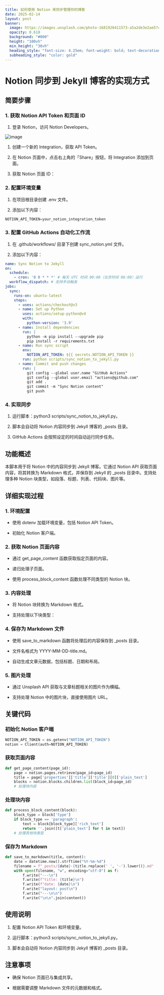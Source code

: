 ```yaml
---
title: 如何使用 Notion 来同步管理你的博客
date: 2025-02-14
layout: post
banner:
  image: https://images.unsplash.com/photo-1681928411573-a5a2de3e2ae5?crop=entropy&cs=tinysrgb&fit=max&fm=jpg&ixid=M3w2OTIwMzJ8MHwxfHJhbmRvbXx8fHx8fHx8fDE3Mzk1MjE0NTN8&ixlib=rb-4.0.3&q=80&w=1080
  opacity: 0.618
  background: "#000"
  height: "100vh"
  min_height: "38vh"
  heading_style: "font-size: 4.25em; font-weight: bold; text-decoration: underline"
  subheading_style: "color: gold"
---
```


# Notion 同步到 Jekyll 博客的实现方式

## 简要步骤

### 1. 获取 Notion API Token 和页面 ID

1. 登录 Notion，访问 Notion Developers。

![image](https://prod-files-secure.s3.us-west-2.amazonaws.com/a7a0cc5a-89b9-4cda-8686-1fba0ca52f40/d19c1afe-dea5-4312-9333-786b0ba83054/image.png?X-Amz-Algorithm=AWS4-HMAC-SHA256&X-Amz-Content-Sha256=UNSIGNED-PAYLOAD&X-Amz-Credential=ASIAZI2LB4663UTRIZYF%2F20250214%2Fus-west-2%2Fs3%2Faws4_request&X-Amz-Date=20250214T082413Z&X-Amz-Expires=3600&X-Amz-Security-Token=IQoJb3JpZ2luX2VjEAAaCXVzLXdlc3QtMiJHMEUCIQCPAGJxyE2URWdi8SfoQ8WLhTkaJsCR7G2rQFerQAiHugIgE23tZwKcAgnMNrGCj4pfbWtQYEtlfR%2F9ieBkuGkjVXYq%2FwMIKRAAGgw2Mzc0MjMxODM4MDUiDChgbBpTDGO8meYlYSrcA1%2FJBmmkynoETef89EXuNmR%2BGxyHMogLYXTBJGURZXXseqy386JU441ESYf%2F9AUcv95%2BdEqnowdhqdm943R%2F4r4HTpJy8iA%2BZwSfRCOck7KCg5UVd5Iiz75yg1P%2Bl36ZqzgFY6WiMtULcrBtRrUkcJrwdHmaMDWGdI%2B8T67ahXMSL%2BFx46cSngyL4txU6WyiwB7ozbXtz7jzrkTq%2BoWvZnZMYHTXUKHXdOL4Q3%2Bh97q5ULKuAMfRzZyciimwXWyWH7tLPZMClkrloHahiT6wF6q%2B618BMg2vX51lSikEzc4gLEj%2FWWzfIaH29ZOw%2F80M7MtQY1XNF854tnrlrFC90GljluuybdSEaE4I2Uiohn7Stw2nvhfG3wPB35m27ArrFDqy4fzkTEVB9W3o9bvBZlvACSsPMMwuSrx4P5xy5w6SgCQn9haHyRPQ2DI3YBk3Z7NEHbOODkUB8VsxIYap%2FqNY50c0wpis6iF6oTx%2FhBkL%2FnsG%2FxW3yolotAu%2B1OASc5W8yowy7Rk2apP7U%2Buvigozqy5oQLu6CxHEGfJuK3Y7b3e0HIwJ67F%2B3Pi2%2FayHob9G3dUkR9XSRiFbKPiW4%2BXje2KHzCYlWYyF6%2FtEcwMhtEXu3GvcrfYPdvu3MJ7qu70GOqUBqZgwZ5Q1Dp66InBOBUwyEaXyOx6XGXb24yfplZDTfn%2BFQp%2F36CKYRz17UwlmXeJlfITK2Xlyue1sPUiqq%2FrUNwulgPWpZXs6fihGOkWLWp4pIiGS0hTUzufP%2FuknzzESFzEh5KxdfDnxRAgaKdzDODTfGKeKSaZts2NmD55qsgIzDI2ZiVXCv6ceG5HDJ%2BA2Zd%2FIEPuoZP2ceTDZZpnJmmZVYocq&X-Amz-Signature=a832ac81209fa8a73e82b40f30afe833b94dd5d85eaa2401931c049bef1b1bf8&X-Amz-SignedHeaders=host&x-id=GetObject)

1. 创建一个新的 Integration，获取 API Token。

1. 在 Notion 页面中，点击右上角的「Share」按钮，将 Integration 添加到页面。

1. 获取 Notion 页面 ID：


### 2. 配置环境变量

1. 在项目根目录创建 .env 文件。

1. 添加以下内容：

```javascript
NOTION_API_TOKEN=your_notion_integration_token
```

### 3. 配置 GitHub Actions 自动化工作流

1. 在 .github/workflows/ 目录下创建 sync_notion.yml 文件。

1. 添加以下内容：

```yaml
name: Sync Notion to Jekyll
on:
  schedule:
    - cron: '0 0 * * *' # 每天 UTC 时间 00:00（北京时间 08:00）运行
  workflow_dispatch: # 支持手动触发
jobs:
  sync:
    runs-on: ubuntu-latest
    steps:
      - uses: actions/checkout@v3
      - name: Set up Python
        uses: actions/setup-python@v4
        with:
          python-version: '3.9'
      - name: Install dependencies
        run: |
          python -m pip install --upgrade pip
          pip install -r requirements.txt
      - name: Run sync script
        env:
          NOTION_API_TOKEN: ${{ secrets.NOTION_API_TOKEN }}
        run: python scripts/sync_notion_to_jekyll.py
      - name: Commit and push changes
        run: |
          git config --global user.name "GitHub Actions"
          git config --global user.email "actions@github.com"
          git add .
          git commit -m "Sync Notion content"
          git push
```

### 4. 实现同步

1. 运行脚本：python3 scripts/sync_notion_to_jekyll.py。

1. 脚本会自动将 Notion 内容同步到 Jekyll 博客的 _posts 目录。

1. GitHub Actions 会按照设定的时间自动运行同步任务。

## 功能概述

本脚本用于将 Notion 中的内容同步到 Jekyll 博客。它通过 Notion API 获取页面内容，将其转换为 Markdown 格式，并保存到 Jekyll 的 _posts 目录中。支持处理多种 Notion 块类型，如段落、标题、列表、代码块、图片等。

## 详细实现过程

### 1. 环境配置

- 使用 dotenv 加载环境变量，包括 Notion API Token。

- 初始化 Notion 客户端。

### 2. 获取 Notion 页面内容

- 通过 get_page_content 函数获取指定页面的内容。

- 递归处理子页面。

- 使用 process_block_content 函数处理不同类型的 Notion 块。

### 3. 内容处理

- 将 Notion 块转换为 Markdown 格式。

- 支持处理以下块类型：


### 4. 保存为 Markdown 文件

- 使用 save_to_markdown 函数将处理后的内容保存到 _posts 目录。

- 文件名格式为 YYYY-MM-DD-title.md。

- 自动生成文章元数据，包括标题、日期和布局。

### 5. 图片处理

- 通过 Unsplash API 获取与文章标题相关的图片作为横幅。

- 支持处理 Notion 中的图片块，直接使用图片 URL。

## 关键代码

### 初始化 Notion 客户端

```python
NOTION_API_TOKEN = os.getenv("NOTION_API_TOKEN")
notion = Client(auth=NOTION_API_TOKEN)
```

### 获取页面内容

```python
def get_page_content(page_id):
    page = notion.pages.retrieve(page_id=page_id)
    title = page['properties']['title']['title'][0]['plain_text']
    blocks = notion.blocks.children.list(block_id=page_id)
    # 处理块内容
```

### 处理块内容

```python
def process_block_content(block):
    block_type = block['type']
    if block_type == 'paragraph':
        text = block[block_type]['rich_text']
        return ''.join([t['plain_text'] for t in text])
    # 处理其他块类型
```

### 保存为 Markdown

```python
def save_to_markdown(title, content):
    date = datetime.now().strftime("%Y-%m-%d")
    filename = f"_posts/{date}-{title.replace(' ', '-').lower()}.md"
    with open(filename, "w", encoding="utf-8") as f:
        f.write("---\n")
        f.write(f"title: {title}\n")
        f.write(f"date: {date}\n")
        f.write("layout: post\n")
        f.write("---\n\n")
        f.write("\n\n".join(content))
```

## 使用说明

1. 配置 Notion API Token 和环境变量。

1. 运行脚本：python3 scripts/sync_notion_to_jekyll.py。

1. 脚本会自动将 Notion 内容同步到 Jekyll 博客的 _posts 目录。

## 注意事项

- 确保 Notion 页面已与集成共享。

- 根据需要调整 Markdown 文件的元数据和格式。